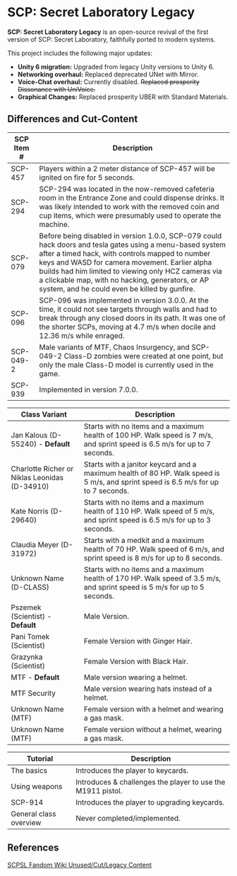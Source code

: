 # SCP: Secret Laboratory Legacy
**SCP: Secret Laboratory Legacy** is an open-source revival of the first version of SCP: Secret Laboratory, faithfully ported to modern systems.

This project includes the following major updates:
* **Unity 6 migration:** Upgraded from legacy Unity versions to Unity 6.
* **Networking overhaul:** Replaced deprecated UNet with Mirror.
* **Voice-Chat overhaul:** Currently disabled. ~~Replaced prosperity Dissonance with UniVoice.~~
* **Graphical Changes:** Replaced prosperity UBER with Standard Materials.

## Differences and Cut-Content
| SCP Item # | Description                                                                                                                                                                                                                                                                                                                                                               |
|------------|---------------------------------------------------------------------------------------------------------------------------------------------------------------------------------------------------------------------------------------------------------------------------------------------------------------------------------------------------------------------------|
| SCP-457    | Players within a 2 meter distance of SCP-457 will be ignited on fire for 5 seconds.                                                                                                                                                                                                                                                                                       |
| SCP-294    | SCP-294 was located in the now-removed cafeteria room in the Entrance Zone and could dispense drinks. It was likely intended to work with the removed coin and cup items, which were presumably used to operate the machine.                                                                                                                                              |
| SCP-079    | Before being disabled in version 1.0.0, SCP-079 could hack doors and tesla gates using a menu-based system after a timed hack, with controls mapped to number keys and WASD for camera movement. Earlier alpha builds had him limited to viewing only HCZ cameras via a clickable map, with no hacking, generators, or AP system, and he could even be killed by gunfire. |
| SCP-096    | SCP-096 was implemented in version 3.0.0. At the time, it could not see targets through walls and had to break through any closed doors in its path. It was one of the shorter SCPs, moving at 4.7 m/s when docile and 12.36 m/s while enraged.                                                                                                                           |
| SCP-049-2  | Male variants of MTF, Chaos Insurgency, and SCP-049-2 Class-D zombies were created at one point, but only the male Class-D model is currently used in the game.                                                                                                                                                                                                           |
| SCP-939    | Implemented in version 7.0.0.                                                                                                                                                                                                                                                                                                                                             |

| Class Variant                                 | Description                                                                                                                        |
|-----------------------------------------------|------------------------------------------------------------------------------------------------------------------------------------|
| Jan Kalous (D-55240) - **Default**            | Starts with no items and a maximum health of 100 HP. Walk speed is 7 m/s, and sprint speed is 6.5 m/s for up to 7 seconds.         |
| Charlotte Richer or Niklas Leonidas (D-34910) | Starts with a janitor keycard and a maximum health of 80 HP. Walk speed is 5 m/s, and sprint speed is 6.5 m/s for up to 7 seconds. |
| Kate Norris (D-29640)                         | Starts with no items and a maximum health of 110 HP. Walk speed of 5 m/s, and sprint speed is 6.5 m/s for up to 3 seconds.         |
| Claudia Meyer (D-31972)                       | Starts with a medkit and a maximum health of 70 HP. Walk speed of 6 m/s, and sprint speed is 8 m/s for up to 8 seconds.            |
| Unknown Name (D-CLASS)                        | Starts with no items and a maximum health of 170 HP. Walk speed of 3.5 m/s, and sprint speed is 5 m/s for up to 5 seconds.         |
| Pszemek (Scientist) - **Default**             | Male Version.                                                                                                                      |
| Pani Tomek (Scientist)                        | Female Version with Ginger Hair.                                                                                                   |
| Grazynka (Scientist)                          | Female Version with Black Hair.                                                                                                    |
| MTF - **Default**                             | Male version wearing a helmet.                                                                                                     |
| MTF Security                                  | Male version wearing hats instead of a helmet.                                                                                     |
| Unknown Name (MTF)                            | Female version with a helmet and wearing a gas mask.                                                                               |
| Unknown Name (MTF)                            | Female version without a helmet, wearing a gas mask.                                                                               |

| Tutorial               | Description                                                 |
|------------------------|-------------------------------------------------------------|
| The basics             | Introduces the player to keycards.                          |
| Using weapons          | Introduces & challenges the player to use the M1911 pistol. |
| SCP-914                | Introduces the player to upgrading keycards.                |
| General class overview | Never completed/implemented.                                |

## References
[SCPSL Fandom Wiki Unused/Cut/Legacy Content](https://scp-secret-laboratory.fandom.com/wiki/Unused/Cut/Legacy_Content)
